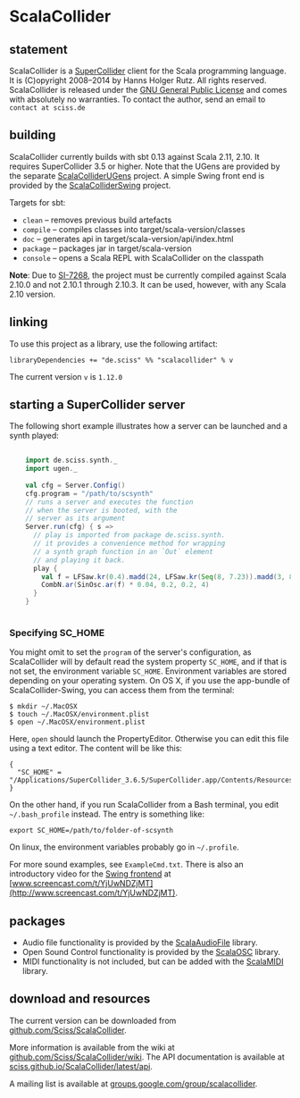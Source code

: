 # ScalaCollider

## statement

ScalaCollider is a [SuperCollider](http://supercollider.sf.net) client for the Scala programming language. It is (C)opyright 2008&ndash;2014 by Hanns Holger Rutz. All rights reserved. ScalaCollider is released under the [GNU General Public License](http://github.com/Sciss/ScalaCollider/blob/master/LICENSE) and comes with absolutely no warranties. To contact the author, send an email to `contact at sciss.de`

## building

ScalaCollider currently builds with sbt 0.13 against Scala 2.11, 2.10. It requires SuperCollider 3.5 or higher. Note that the UGens are provided by the separate [ScalaColliderUGens](http://github.com/Sciss/ScalaColliderUGens) project. A simple Swing front end is provided by the [ScalaColliderSwing](http://github.com/Sciss/ScalaColliderSwing) project.

Targets for sbt:

* `clean` &ndash; removes previous build artefacts
* `compile` &ndash; compiles classes into target/scala-version/classes
* `doc` &ndash; generates api in target/scala-version/api/index.html
* `package` &ndash; packages jar in target/scala-version
* `console` &ndash; opens a Scala REPL with ScalaCollider on the classpath

__Note__: Due to [SI-7268](https://issues.scala-lang.org/browse/SI-7268), the project must be currently compiled against Scala 2.10.0 and not 2.10.1 through 2.10.3. It can be used, however, with any Scala 2.10 version.

## linking

To use this project as a library, use the following artifact:

    libraryDependencies += "de.sciss" %% "scalacollider" % v

The current version `v` is `1.12.0`

## starting a SuperCollider server

The following short example illustrates how a server can be launched and a synth played:

```scala
    
    import de.sciss.synth._
    import ugen._
    
    val cfg = Server.Config()
    cfg.program = "/path/to/scsynth"
    // runs a server and executes the function
    // when the server is booted, with the
    // server as its argument 
    Server.run(cfg) { s =>
      // play is imported from package de.sciss.synth.
      // it provides a convenience method for wrapping
      // a synth graph function in an `Out` element
      // and playing it back.
      play {
        val f = LFSaw.kr(0.4).madd(24, LFSaw.kr(Seq(8, 7.23)).madd(3, 80)).midicps
        CombN.ar(SinOsc.ar(f) * 0.04, 0.2, 0.2, 4)
      }
    }
    
```

### Specifying SC_HOME

You might omit to set the `program` of the server's configuration, as ScalaCollider will by default read the system property `SC_HOME`, and if that is not set, the environment variable `SC_HOME`. Environment variables are stored depending on your operating system. On OS X, if you use the app-bundle of ScalaCollider-Swing, you can access them from the terminal:

    $ mkdir ~/.MacOSX
    $ touch ~/.MacOSX/environment.plist
    $ open ~/.MacOSX/environment.plist

Here, `open` should launch the PropertyEditor. Otherwise you can edit this file using a text editor. The content will be like this:

    {
      "SC_HOME" = "/Applications/SuperCollider_3.6.5/SuperCollider.app/Contents/Resources/";
    }

On the other hand, if you run ScalaCollider from a Bash terminal, you edit `~/.bash_profile` instead. The entry is something like:

    export SC_HOME=/path/to/folder-of-scsynth

On linux, the environment variables probably go in `~/.profile`.

For more sound examples, see `ExampleCmd.txt`. There is also an introductory video for the [Swing frontend](http://github.com/Sciss/ScalaColliderSwing) at [www.screencast.com/t/YjUwNDZjMT](http://www.screencast.com/t/YjUwNDZjMT).

## packages

- Audio file functionality is provided by the [ScalaAudioFile](http://github.com/Sciss/ScalaAudioFile) library.
- Open Sound Control functionality is provided by the [ScalaOSC](http://github.com/Sciss/ScalaOSC) library.
- MIDI functionality is not included, but can be added with the [ScalaMIDI](http://github.com/Sciss/ScalaMIDI) library.

## download and resources

The current version can be downloaded from [github.com/Sciss/ScalaCollider](http://github.com/Sciss/ScalaCollider).

More information is available from the wiki at [github.com/Sciss/ScalaCollider/wiki](http://github.com/Sciss/ScalaCollider/wiki). The API documentation is available at [sciss.github.io/ScalaCollider/latest/api](http://sciss.github.io/ScalaCollider/latest/api/).

A mailing list is available at [groups.google.com/group/scalacollider](http://groups.google.com/group/scalacollider).
